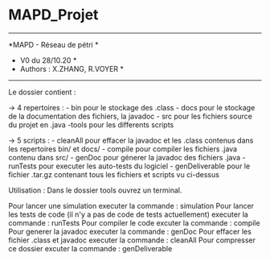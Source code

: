 # MAPD_Projet

**********************************************************
*MAPD - Réseau de pétri				 *
* V0 du 28/10.20					 *
* Authors : X.ZHANG, R.VOYER	 *
**********************************************************
Le dossier  contient :

-> 4 repertoires :
	- bin pour le stockage des .class
	- docs pour le stockage de la documentation des fichiers, la javadoc
	- src pour les fichiers source du projet en .java
	-tools pour les differents scripts 

-> 5 scripts :
	- cleanAll pour effacer la javadoc et les .class contenus dans les repertoires bin/ et docs/
	- compile pour compiler les fichiers .java contenu dans src/ 
	- genDoc pour génerer la javadoc des fichiers .java
	- runTests pour executer les auto-tests du logiciel 
	- genDeliverable pour le fichier .tar.gz contenant tous les fichiers et scripts vu ci-dessus


Utilisation : 
Dans le dossier tools ouvrez un terminal.

Pour lancer une simulation executer la commande : simulation
Pour lancer les tests de code (il n'y a pas de code de tests actuellement) executer la commande : runTests
Pour compiler le code excuter la commande : compile
Pour generer la javadoc executer la commande : genDoc
Pour effacer les fichier .class et javadoc executer la commande : cleanAll
Pour compresser ce dossier excuter la commande : genDeliverable
